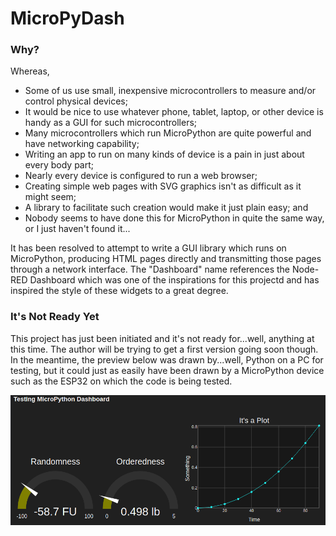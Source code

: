 # MicroPyDash

### Why?
Whereas,
* Some of us use small, inexpensive microcontrollers to measure and/or control physical devices;
* It would be nice to use whatever phone, tablet, laptop, or other device is handy as a GUI for such microcontrollers;
* Many microcontrollers which run MicroPython are quite powerful and have networking capability;
* Writing an app to run on many kinds of device is a pain in just about every body part;
* Nearly every device is configured to run a web browser;
* Creating simple web pages with SVG graphics isn't as difficult as it might seem;
* A library to facilitate such creation would make it just plain easy; and
* Nobody seems to have done this for MicroPython in quite the same way, or I just haven't found it...

It has been resolved to attempt to write a GUI library which runs on MicroPython, producing HTML pages directly 
and transmitting those pages through a network interface. 
The "Dashboard" name references the Node-RED Dashboard which was one of the inspirations 
for this projectd and has inspired the style of these widgets to a great degree. 

### It's Not Ready Yet
This project has just been initiated and it's not ready for...well, anything at this time. 
The author will be trying to get a first version going soon though.  
In the meantime, the preview below was drawn by...well, Python on a PC for testing, but it
could just as easily have been drawn by a MicroPython device such as the ESP32 on which
the code is being tested. 

![Sample of Dashboard](micropydash-preview.png)


